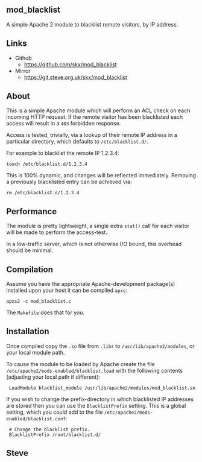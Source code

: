 mod_blacklist
-------------

A simple Apache 2 module to blacklist remote visitors, by IP address.


Links
-----

* Github
   * https://github.com/skx/mod_blacklist
* Mirror
   * https://git.steve.org.uk/skx/mod_blacklist


About
-----

This is a simple Apache module which will perform an ACL check on each incoming HTTP request.  If the remote visitor has been blacklisted each access will result in a `403` forbidden response.

Access is tested, trivially, via a lookup of their remote IP address in a particular directory, which defaults to `/etc/blacklist.d/`.

For example to blacklist the remote IP 1.2.3.4:

    touch /etc/blacklist.d/1.2.3.4

This is 100% dynamic, and changes will be reflected immediately.  Removing a previously blacklisted entry can be achieved via:

    rm /etc/blacklist.d/1.2.3.4


Performance
-----------

The module is pretty lightweight, a single extra `stat()` call for each visitor will be made to perform the access-test.

In a low-traffic server, which is not otherwise I/O bound, this overhead should be minimal.


Compilation
-----------

Assume you have the appropriate Apache-development package(s) installed upon your host it can be compiled `apxs`:

    apxs2 -c mod_blacklist.c

The `Makefile` does that for you.


Installation
------------

Once compiled copy the `.so` file from `.libs` to `/usr/lib/apache2/modules`, or your local module path.

To cause the module to be loaded by Apache create the file `/etc/apache2/mods-enabled/blacklist.load` with the following contents (adjusting your local path if different):

     LoadModule blacklist_module /usr/lib/apache2/modules/mod_blacklist.so

If you wish to change the prefix-directory in which blacklisted IP addresses are stored then you can use the `BlacklistPrefix` setting.  This is a global setting, which you could add to the file  `/etc/apache2/mods-enabled/blacklist.conf`:

     # Change the blacklist prefix.
     BlacklistPrefix /root/blacklist.d/

Steve
--
